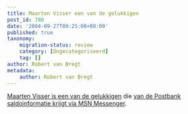 ```yaml
---
title: Maarten Visser een van de gelukkigen
post_id: 780
date: '2004-09-27T09:25:00+00:00'
published: true
taxonomy:
    migration-status: review
    category: [Ongecategoriseerd]
    tag: []
author: Robert van Bregt
metadata:
    author: Robert van Bregt
---
```

[Maarten Visser is een van de gelukkigen](http://web.archive.org/web/20050207105915/http://www.maartenvisser.nl/pivot/entry.php?id=498) die [van de Postbank saldoinformatie krijgt via MSN Messenger](http://web.archive.org/web/20050207105915/http://vanbregt.blogspot.com/2004/09/saldo-informatie-postbank-via-msn.html).